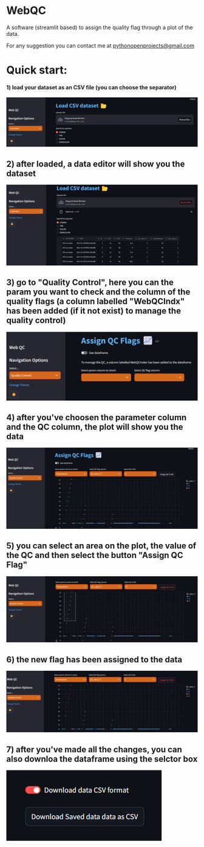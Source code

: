 # WebQC

A software (streamlit based) to assign the quality flag through a plot of the data.

For any suggestion you can contact me at pythonopenprojects@gmail.com



# Quick start:

#### 1) load your dataset as an CSV file (you can choose the separator)

![logo](https://github.com/PythonOpenProjects/WebQC/blob/main/images/step1.png)

## 2) after loaded, a data editor will show you the dataset

![logo](https://github.com/PythonOpenProjects/WebQC/blob/main/images/step2.png)

## 3) go to "Quality Control", here you can the param you want to check and the column of the quality flags (a column labelled "WebQCIndx" has been added (if it not exist) to manage the quality control)

![logo](https://github.com/PythonOpenProjects/WebQC/blob/main/images/step3.png)

## 4) after you've choosen the parameter column and the QC column, the plot will show you the data

![logo](https://github.com/PythonOpenProjects/WebQC/blob/main/images/step4.png)

## 5) you can select an area on the plot, the value of the QC and then select the button "Assign QC Flag"

![logo](https://github.com/PythonOpenProjects/WebQC/blob/main/images/step5.png)

## 6) the new flag has been assigned to the data 

![logo](https://github.com/PythonOpenProjects/WebQC/blob/main/images/step6.png)

## 7) after you've made all the changes, you can also downloa the dataframe using the selctor box

![logo](https://github.com/PythonOpenProjects/WebQC/blob/main/images/step7.png)
